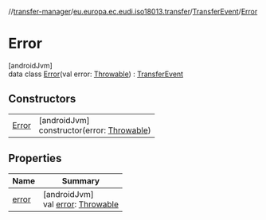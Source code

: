 //[transfer-manager](../../../../index.md)/[eu.europa.ec.eudi.iso18013.transfer](../../index.md)/[TransferEvent](../index.md)/[Error](index.md)

# Error

[androidJvm]\
data class [Error](index.md)(val error: [Throwable](https://kotlinlang.org/api/latest/jvm/stdlib/kotlin/-throwable/index.html)) : [TransferEvent](../index.md)

## Constructors

| | |
|---|---|
| [Error](-error.md) | [androidJvm]<br>constructor(error: [Throwable](https://kotlinlang.org/api/latest/jvm/stdlib/kotlin/-throwable/index.html)) |

## Properties

| Name | Summary |
|---|---|
| [error](error.md) | [androidJvm]<br>val [error](error.md): [Throwable](https://kotlinlang.org/api/latest/jvm/stdlib/kotlin/-throwable/index.html) |
